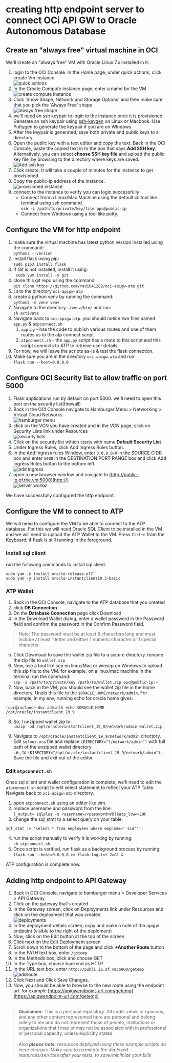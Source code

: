# creating http endpoint server to connect OCi API GW to Oracle Autonomous Database
## Create an "always free" virtual machine in OCI
We'll create an "always free" VM with Oracle Linux 7.x installed in it.
1. login to the OCI Console. In the Home page, under quick actions, click create Vm Instance
<br>![quick actions](./screenshots/quickactions.jpg)
2. In the Create Compute instance page, enter a name for the VM
<br>![create compute instance](./screenshots/createcompute.jpg)
3. Click 'Show Shape, Network and Storage Options' and then make sure that you pick the 'Always Free' shape
<br>![always free shape](./screenshots/alwaysfree.jpg)
4. we'll need an ssh keypair to login to the instance once it is provisioned. Generate an ssh keypair using [ssh-keygen](https://www.ssh.com/ssh/keygen/) on Linux or Macbook. Use Puttygen to generate the keypair if you are on WIndows
5. After the keypair is generated, save both private and public keys to a directory.
6. Open the public key with a text editor and copy the text. Back in the OCI Console, paste the copied text in to the box that says **Add SSH key**. Alternatively, you can select **choose SSH key file** and upload the public key file, by browsing to the directory where keys are saved.
<br>![Add ssh key](./screenshots/sshkey.jpg)
7. Click create. It will take a couple of minutes for the instance to get provisioned.
8. Copy the public-ip address of the instance. 
<br>![provisioned instance](./screenshots/runninginstance.jpg)
9. connect to the instance to verify you can login successfully
   * Connect from a Linux/Mac Machine using the default cli tool like terminal using ssh command.
   <br>`ssh -i /path/to/private/key/file opc@public-ip`
   * Connect from Windows using a tool like putty.

## Configure the VM for http endpoint
1. make sure the virtual machine has latest python version installed using the command:
<br>`python3 --version`
1. install flask using pip:
<br> `sudo pip3 install flask`
1. If Git is not installed, install it using:<br> ` sudo yum install -y git`
1. clone this git repo using the command:
<br>`git clone https://github.com/ravi041282/oci-apigw-atp.git`
1. `cd` to the directory `oci-apigw-atp`
1. create a python venv by running the command:
<br> `python3 -m venv venv`
1. Navigate to the directory `./venv/bin/` and run: <br>`sh activate`
1. Navigate back to `oci-apigw-atp`. you should notice two files named `app.py` & `atpconnect.sh`
   1. `app.py` - has the code to publish various routes and one of them routes us to the atp connect script
   1. `atpconnect.sh` - the `app.py` script has a route to this script and this script connects to ATP to retrieve user details.
1. For now, we will leave the scripts as-is & test the flask connection.
1. Make sure you are in the directory `oci-apigw-atp` and run: <br>`flask run --host=0.0.0.0`

## Configure OCI Security list to allow traffic on port 5000
1. Flask applications run by default on port 5000. we'll need to open this port on the security list(firewall)
1. Back in the OCI Console navigate to Hamburger Menu > Networking > Virtual Cloud Networks
<br>![hamburger menu](./screenshots/hamburger.JPG)
1. click on the VCN you have created and in the VCN page, click on Security Lists link under Resources
<br>![security lists](./screenshots/securitylists.JPG)
1. Click on the security list wihich starts with name **Default Security List**
1. Under Ingress Rules, click Add Ingress Rules button.
1. In the Add Ingress rules Window, enter `0.0.0.0/0` in the SOURCE CIDR box and enter `5000` in the DESTINATION PORT RANGE box and click Add Ingress Rules button to the bottom left.
<br>![add ingress](./screenshots/addingress.JPG)
1. open a new browser window and navigate to [http://public-ip.of.the.vm:5000](http://)
<br>![server works!](./screenshots/serverworks.JPG)

We have successfully configured the http endpoint.

## Configure the VM to connect to ATP
We will need to configure the VM to be able to connect to the ATP database. For this we will need Oracle SQL Client to be installed in the VM and we will need to upload the ATP Wallet to the VM. Press `Ctrl+c` from the Keyboard, if flask is still running in the foreground.
### Install sql client
run the following commands to install sql client:
```
sudo yum -y install oracle-release-el7
sudo yum -y install oracle-instantclient19.3-basic
```
### ATP Wallet
1. Back in the OCi Console, navigate to the ATP database that you created
1. click **DB Connection**
1. On the **Database Connection** page click Download
1. In the Download Wallet dialog, enter a wallet password in the Password field and confirm the password in the Confirm Password field. 
> Note: The password must be at least 8 characters long and must include at least 1 letter and either 1 numeric character or 1 special character.
5. Click Download to save the wallet zip file to a secure directory. rename the zip file to `wallet.zip`
6. Now, use a tool like scp on linux/Mac or winscp on Windows to upload this zip file to the VM. for example, on a linux/mac machine in the terminal run the command:<br>
`scp -i /path/to/private/key /path/to/wallet.zip opc@public-ip:~` 
7. Now, back in the VM, you should see the wallet zip file in the home directory. Unzip this file to the `$ORACLE_HOME/network/admin`. For example, in my env, running echo for oracle home gives:
```
[opc@instance-dmz admin]$ echo $ORACLE_HOME
/opt/oracle/instantclient_19_9
``` 
8. So, I unzipped wallet.zip to: <br>
`unzip -od /opt/oracle/instantclient_19_9/network/admin wallet.zip`

9. Navigate to `/opt/oracle/instantclient_19_9/network/admin` directory. Edit `sqlnet.ora` file and replace `(DIRECTORY="?/network/admin")` with full path of the unzipped wallet directory.<br>
i.e., to `(DIRECTORY="/opt/oracle/instantclient_19_9/network/admin")`. Save the file and exit out of the editor.

### Edit `atpconnect.sh`
Once sql client and wallet configuration is complete, we'll need to edit the `atpconnect.sh` script to edit select statement to reflect your ATP Table. Navigate back to `oci-apigw-atp` directory.
1. open `atpconnect.sh` using an editor like vim.
1. replace username and password from the line:<br>
```l_output=`sqlplus -s <username>/<password>@blkatp_low<<EOF```
1. change the sql_stmt to a select query on your table:<br>
```
sql_stmt := 'select * from employees where empname=''sid''';
```
4. run the script manually to verify it is working by running:<br> `sh atpconnect.sh`
5. Once script is verified, run flask as a background process by running:
<br> `flask run --host=0.0.0.0 >> flask-log.txt 2>&1 &`

ATP configuration is complete now. 
## Adding http endpoint to API Gateway
1. Back in OCI Console, navigate to hamburger menu > Developer Services > API Gateway
2. Click on the gateway that's created
3. In the Gateway screen, click on Deployments link under Resources and click on the deployment that was created
<br>![deployments](./screenshots/deployments.JPG)
4. In the deployment details screen, copy and make a note of the apigw endpoint (visible to the right of the deploment) 
5. Now, click on the Edit button at the top of the screen
5. Click next on the Edit Deployment screen
6. Scroll down to the bottom of the page and click **+Another Route** button
7. In the PATH text box, enter `/getemp`
8. In the Methods box, click and choose GET
9. In the Type box, choose backend as HTTP
10. In the URL text box, enter `http://publi.ip.of.vm:5000/getemp`
<br> ![addroute](./screenshots/route.JPG)
11. Click Next and Click Save Changes.
12. Now, you should be able to browse to the new route using the endpoint url. for example [https://apigwendpoint-url.com/getemp](https://apigwendpoint-url.com/getemp)
<br><br>
>**Disclaimer**: This is a personal repository. All code, views or opinions, and any other content represented here are personal and belong solely to me and do not represent those of people, institutions or organizations that I may or may not be associated with in professional or personal capacity, unless explicitly stated.<br>
<br>*Also **please note**, resources deployed using these example scripts do incur charges. Make sure to terminate the deployed resources/services after your tests, to save/minimize your bills*
















